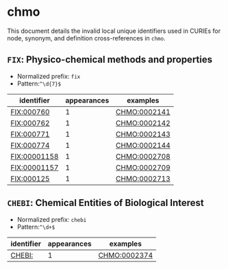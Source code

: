 # chmo

This document details the invalid local unique identifiers used in CURIEs
for node, synonym, and definition cross-references in `chmo`.


## `FIX`: Physico-chemical methods and properties

- Normalized prefix: `fix`
- Pattern:`^\d{7}$`


| identifier                                          |   appearances | examples                                            |
|-----------------------------------------------------|---------------|-----------------------------------------------------|
| [FIX:000760](https://bioregistry.io/FIX:000760)     |             1 | [CHMO:0002141](https://bioregistry.io/CHMO:0002141) |
| [FIX:000762](https://bioregistry.io/FIX:000762)     |             1 | [CHMO:0002142](https://bioregistry.io/CHMO:0002142) |
| [FIX:000771](https://bioregistry.io/FIX:000771)     |             1 | [CHMO:0002143](https://bioregistry.io/CHMO:0002143) |
| [FIX:000774](https://bioregistry.io/FIX:000774)     |             1 | [CHMO:0002144](https://bioregistry.io/CHMO:0002144) |
| [FIX:00001158](https://bioregistry.io/FIX:00001158) |             1 | [CHMO:0002708](https://bioregistry.io/CHMO:0002708) |
| [FIX:00001157](https://bioregistry.io/FIX:00001157) |             1 | [CHMO:0002709](https://bioregistry.io/CHMO:0002709) |
| [FIX:000125](https://bioregistry.io/FIX:000125)     |             1 | [CHMO:0002713](https://bioregistry.io/CHMO:0002713) |

## `CHEBI`: Chemical Entities of Biological Interest

- Normalized prefix: `chebi`
- Pattern:`^\d+$`


| identifier                              |   appearances | examples                                            |
|-----------------------------------------|---------------|-----------------------------------------------------|
| [CHEBI:](https://bioregistry.io/CHEBI:) |             1 | [CHMO:0002374](https://bioregistry.io/CHMO:0002374) |

